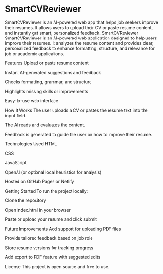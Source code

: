 # SmartCVReviewer
SmartCVReviewer is an AI-powered web app that helps job seekers improve their resumes. It allows users to upload their CV or paste resume content, and instantly get smart, personalized feedback.
SmartCVReviewer
SmartCVReviewer is an AI-powered web application designed to help users improve their resumes. It analyzes the resume content and provides clear, personalized feedback to enhance formatting, structure, and relevance for job or academic applications.

Features
Upload or paste resume content

Instant AI-generated suggestions and feedback

Checks formatting, grammar, and structure

Highlights missing skills or improvements

Easy-to-use web interface

How It Works
The user uploads a CV or pastes the resume text into the input field.

The AI reads and evaluates the content.

Feedback is generated to guide the user on how to improve their resume.

Technologies Used
HTML

CSS

JavaScript

OpenAI (or optional local heuristics for analysis)

Hosted on GitHub Pages or Netlify

Getting Started
To run the project locally:

Clone the repository

Open index.html in your browser

Paste or upload your resume and click submit

Future Improvements
Add support for uploading PDF files

Provide tailored feedback based on job role

Store resume versions for tracking progress

Add export to PDF feature with suggested edits

License
This project is open source and free to use.

